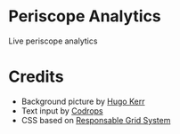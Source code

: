 # Periscope Analytics
Live periscope analytics

# Credits
* Background picture by [Hugo Kerr](https://unsplash.com/loading82)
* Text input by [Codrops](https://github.com/codrops/TextInputEffects)
* CSS based on [Responsable Grid System](https://github.com/Responsable/Responsable-Framework)
